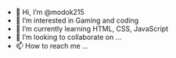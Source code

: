 - 👋 Hi, I’m @modok215
- 👀 I’m interested in Gaming and coding
- 🌱 I’m currently learning HTML, CSS, JavaScript
- 💞️ I’m looking to collaborate on ...
- 📫 How to reach me ...

<!---
modok215/modok215 is a ✨ special ✨ repository because its `README.md` (this file) appears on your GitHub profile.
You can click the Preview link to take a look at your changes.
--->
